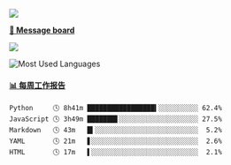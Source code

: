 [![](https://count.getloli.com/get/@SmaIIstars.github.readme)](https://count.getloli.com/)


[**💬 Message board**](https://chat.getloli.com/room/@SmaIIstars.github)

[![](https://chat.getloli.com/room/@SmaIIstars.github/svg?width=600&height=100&limit=20&theme=light&fontSize=14)](https://chat.getloli.com/room/@SmaIIstars.github)


![Most Used Languages](https://github-readme-stats.vercel.app/api/top-langs/?username=SmaIIstars&theme=dark&layout=compact)

<!-- waka-box start -->
#### <a href="https://gist.github.com/7bedf98e5eb1c9dafa176cc06c2428a5" target="_blank">📊 每周工作报告</a>
```text
Python     🕓 8h41m █████████████████▍░░░░░░░░░░ 62.4%
JavaScript 🕓 3h49m ███████▋░░░░░░░░░░░░░░░░░░░░ 27.5%
Markdown   🕓 43m   █▍░░░░░░░░░░░░░░░░░░░░░░░░░░  5.2%
YAML       🕓 21m   ▋░░░░░░░░░░░░░░░░░░░░░░░░░░░  2.6%
HTML       🕓 17m   ▌░░░░░░░░░░░░░░░░░░░░░░░░░░░  2.1%
```
<!-- Powered by https://github.com/journey-ad/waka-box-go . -->
<!-- waka-box end -->

